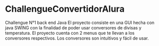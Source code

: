 # ChallengueConvertidorAlura
Challengue N°1 back end Java
El proyecto consiste en una GUI hecha con java SWING con la finalidad de poder usar conversores de divisas y temperatura.
El proyecto cuenta con 2 menus que te llevan a los conversores respectivos.
Los conversores son intuitivos y fácil de usar.
